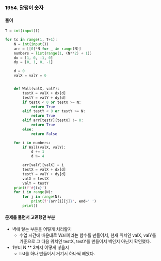 ### 1954. 달팽이 숫자

#### 풀이

```python
T = int(input())

for tc in range(1, T+1):
    N = int(input())
    arr = [[0]*N for _ in range(N)]
    numbers = list(range(1, (N**2) + 1))
    dx = [1, 0, -1, 0]
    dy = [0, 1, 0, -1]

    d = 0
    valX = valY = 0


    def Wall(valX, valY):
        testX = valX + dx[d]
        testY = valY + dy[d]
        if testX < 0 or testX >= N:
            return True
        elif testY < 0 or testY >= N:
            return True
        elif arr[testY][testX] != 0:
            return True
        else:
            return False

    for i in numbers:
        if Wall(valX, valY):
            d += 1
            d %= 4

        arr[valY][valX] = i
        testX = valX + dx[d]
        testY = valY + dy[d]
        valX = testX
        valY = testY
    print(f'#{tc}')
    for i in range(N):
        for j in range(N):
            print(f'{arr[i][j]}', end=' ')
        print()
```

#### 문제를 풀면서 고민했던 부분

- 벽에 닿는 부분을 어떻게 처리할지
  - 수업 시간에 배운대로 Wall이라는 함수를 만들어서, 현재 위치인 valX, valY를 기준으로 그 다음 위치인 testX, testY를 만들어서 벽인지 아닌지 확인했다.
- 1부터 N ** 2까지 어떻게 넣을지
  - list를 하나 만들어서 거기서 하나씩 빼왔다.